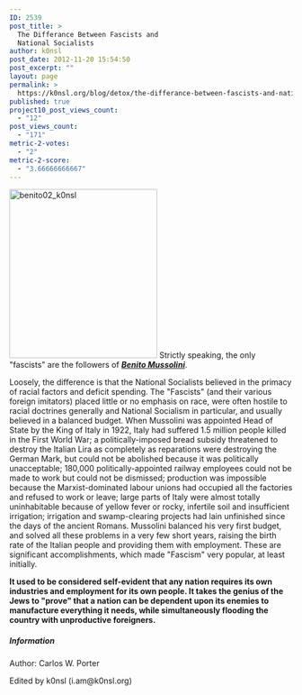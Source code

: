 ```yaml
---
ID: 2539
post_title: >
  The Differance Between Fascists and
  National Socialists
author: k0nsl
post_date: 2012-11-20 15:54:50
post_excerpt: ""
layout: page
permalink: >
  https://k0nsl.org/blog/detox/the-differance-between-fascists-and-national-socialists/
published: true
project10_post_views_count:
  - "12"
post_views_count:
  - "171"
metric-2-votes:
  - "2"
metric-2-score:
  - "3.66666666667"
---
```

<a href="https://k0nsl.org/blog/k1/uploads/2012/11/benito02_k0nsl.jpg"><img src="https://k0nsl.org/blog/k1/uploads/2012/11/benito02_k0nsl-263x300.jpg" alt="benito02_k0nsl" width="263" height="300" class="aligncenter size-medium wp-image-6155" /></a>
Strictly speaking, the only "fascists" are the followers of <strong><a href="https://k0nsl.org/blog/detox/benito-mussolini-the-last-centurion/"><strong><em>Benito Mussolini</em></strong></a></strong>.

Loosely, the difference is that the National Socialists believed in the primacy of racial factors and deficit spending. The "Fascists" (and their various foreign imitators) placed little or no emphasis on race, were often hostile to racial doctrines generally and National Socialism in particular, and usually believed in a balanced budget. When Mussolini was appointed Head of State by the King of Italy in 1922, Italy had suffered 1.5 million people killed in the First World War; a politically-imposed bread subsidy threatened to destroy the Italian Lira as completely as reparations were destroying the German Mark, but could not be abolished because it was politically unacceptable; 180,000 politically-appointed railway employees could not be made to work but could not be dismissed; production was impossible because the Marxist-dominated labour unions had occupied all the factories and refused to work or leave; large parts of Italy were almost totally uninhabitable because of yellow fever or rocky, infertile soil and insufficient irrigation; irrigation and swamp-clearing projects had lain unfinished since the days of the ancient Romans. Mussolini balanced his very first budget, and solved all these problems in a very few short years, raising the birth rate of the Italian people and providing them with employment. These are significant accomplishments, which made "Fascism" very popular, at least initially.

<strong>It used to be considered self-evident that any nation requires its own industries and employment for its own people. It takes the genius of the Jews to "prove" that a nation can be dependent upon its enemies to manufacture everything it needs, while simultaneously flooding the country with unproductive foreigners.</strong>

<div class="divider">
<h5><span>Information</span></h5>
</div>
<p>Author: Carlos W. Porter</p>
<p>Edited by k0nsl (i.am@k0nsl.org)</p>